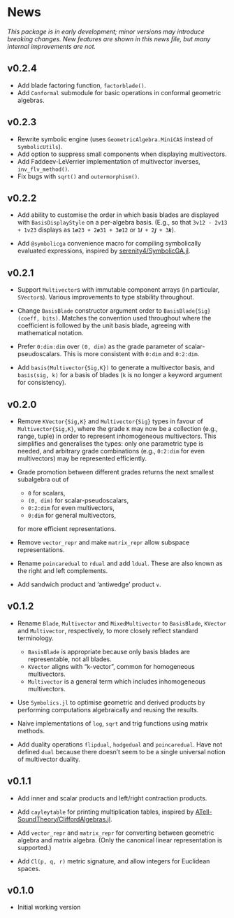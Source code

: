 # News

_This package is in early development; minor versions may introduce breaking changes. New features are shown in this news file, but many internal improvements are not._

## v0.2.4

* Add blade factoring function, `factorblade()`.
* Add `Conformal` submodule for basic operations in conformal geometric algebras.

## v0.2.3

* Rewrite symbolic engine (uses `GeometricAlgebra.MiniCAS` instead of `SymbolicUtils`).
* Add option to suppress small components when displaying multivectors.
* Add Faddeev-LeVerrier implementation of multivector inverses, `inv_flv_method()`.
* Fix bugs with `sqrt()` and `outermorphism()`.

## v0.2.2

* Add ability to customise the order in which basis blades are displayed with `BasisDisplayStyle` on a per-algebra basis. (E.g., so that `3v12 - 2v13 + 1v23` displays as `1𝒆23 + 2𝒆31 + 3𝒆12` or `1𝒊 + 2𝒋 + 3𝒌`).

* Add `@symbolicga` convenience macro for compiling symbolically evaluated expressions, inspired by [serenity4/SymbolicGA.jl](https://github.com/serenity4/SymbolicGA.jl).

## v0.2.1

* Support `Multivector`s with immutable component arrays (in particular, `SVector`s).
Various improvements to type stability throughout.

* Change `BasisBlade` constructor argument order to `BasisBlade{Sig}(coeff, bits)`. Matches the convention used throughout where the coefficient is followed by the unit basis blade, agreeing with mathematical notation.

* Prefer `0:dim:dim` over `(0, dim)` as the grade parameter of scalar-pseudoscalars. This is more consistent with `0:dim` and `0:2:dim`.

* Add `basis(Multivector{Sig,K})` to generate a multivector basis, and `basis(sig, k)` for a basis of blades (`k` is no longer a keyword argument for consistency).

## v0.2.0

* Remove `KVector{Sig,K}` and `Multivector{Sig}` types in favour of `Multivector{Sig,K}`, where the grade `K` may now be a collection (e.g., range, tuple) in order to represent inhomogeneous multivectors.
This simplifies and generalises the types: only one parametric type is needed, and arbitrary grade combinations (e.g., `0:2:dim` for even multivectors) may be represented efficiently.

* Grade promotion between different grades returns the next smallest subalgebra out of
   - `0` for scalars,
   - `(0, dim)` for scalar-pseudoscalars,
   - `0:2:dim` for even multivectors,
   - `0:dim` for general multivectors,

	for more efficient representations.

* Remove `vector_repr` and make `matrix_repr` allow subspace representations.

* Rename `poincaredual` to `rdual` and add `ldual`. These are also known as the right and left complements.

* Add sandwich product and ‘antiwedge’ product `∨`.

## v0.1.2

* Rename `Blade`, `Multivector` and `MixedMultivector` to `BasisBlade`, `KVector` and `Multivector`, respectively, to more closely reflect standard terminology.

	- `BasisBlade` is appropriate because only basis blades are representable, not all blades.
	- `KVector` aligns with “k-vector”, common for homogeneous multivectors.
	- `Multivector` is a general term which includes inhomogeneous multivectors.

* Use `Symbolics.jl` to optimise geometric and derived products by performing computations algebraically and reusing the results.

* Naive implementations of `log`, `sqrt` and trig functions using matrix methods.

* Add duality operations `flipdual`, `hodgedual` and `poincaredual`. Have not defined `dual` because there doesn’t seem to be a single universal notion of multivector duality.

## v0.1.1

* Add inner and scalar products and left/right contraction products.

* Add `cayleytable` for printing multiplication tables, inspired by [ATell-SoundTheory/CliffordAlgebras.jl](https://github.com/ATell-SoundTheory/CliffordAlgebras.jl).

* Add `vector_repr` and `matrix_repr` for converting between geometric algebra and matrix algebra. (Only the canonical linear representation is supported.)

* Add `Cl(p, q, r)` metric signature, and allow integers for Euclidean spaces.

## v0.1.0

* Initial working version
